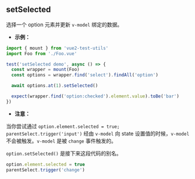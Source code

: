 ## setSelected

选择一个 option 元素并更新 `v-model` 绑定的数据。

- **示例：**

```js
import { mount } from 'vue2-test-utils'
import Foo from './Foo.vue'

test('setSelected demo', async () => {
  const wrapper = mount(Foo)
  const options = wrapper.find('select').findAll('option')

  await options.at(1).setSelected()

  expect(wrapper.find('option:checked').element.value).toBe('bar')
})
```

- **注意：**

当你尝试通过 `option.element.selected = true; parentSelect.trigger('input')` 经由 `v-model` 向 state 设置值的时候，`v-model` 不会被触发。`v-model` 是被 `change` 事件触发的。

`option.setSelected()` 是接下来这段代码的别名。

```js
option.element.selected = true
parentSelect.trigger('change')
```
